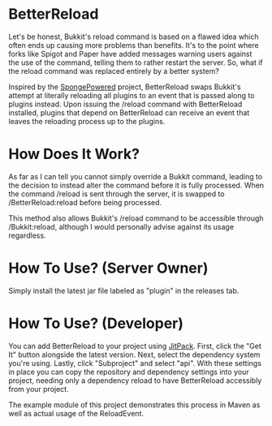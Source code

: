 # BetterReload

Let's be honest, Bukkit's reload command is based on a flawed idea which often ends up causing more problems than
benefits. It's to the point where forks like Spigot and Paper have added messages warning users against the use of the
command, telling them to rather restart the server. So, what if the reload command was replaced entirely by a better
system?

Inspired by the [SpongePowered](https://github.com/SpongePowered/Sponge) project, BetterReload swaps Bukkit's attempt
at literally reloading all plugins to an event that is passed along to plugins instead. Upon issuing the /reload
command with BetterReload installed, plugins that depend on BetterReload can receive an event that leaves the reloading
process up to the plugins.

# How Does It Work?

As far as I can tell you cannot simply override a Bukkit command, leading to the decision to instead alter the command 
before it is fully processed. When the command /reload is sent through the server, it is swapped to /BetterReload:reload
before being processed.

This method also allows Bukkit's /reload command to be accessible through /Bukkit:reload, although I would personally
advise against its usage regardless.

# How To Use? (Server Owner)

Simply install the latest jar file labeled as "plugin" in the releases tab.

# How To Use? (Developer)

You can add BetterReload to your project using [JitPack](https://jitpack.io/#amnoah/betterreload/). First, click the
"Get It" button alongside the latest version. Next, select the dependency system you're using. Lastly, click "Subproject"
and select "api". With these settings in place you can copy the repository and dependency settings into your project,
needing only a dependency reload to have BetterReload accessibly from your project.

The example module of this project demonstrates this process in Maven as well as actual usage of the ReloadEvent.